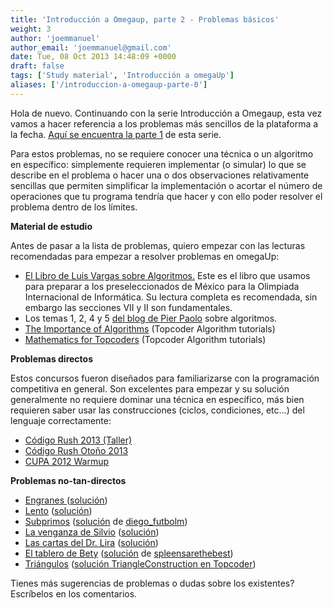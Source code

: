 ```yaml
---
title: 'Introducción a Omegaup, parte 2 - Problemas básicos'
weight: 3
author: 'joemmanuel'
author_email: 'joemmanuel@gmail.com'
date: Tue, 08 Oct 2013 14:48:09 +0000
draft: false
tags: ['Study material', 'Introducción a omegaUp']
aliases: ['/introduccion-a-omegaup-parte-0']
---
```


Hola de nuevo. Continuando con la serie Introducción a Omegaup, esta vez vamos a hacer referencia a los problemas más sencillos de la plataforma a la fecha. [Aquí se encuentra la parte 1](http://blog.omegaup.com/2013/09/introduccion-a-omegaup/#more-406) de esta serie.

Para estos problemas, no se requiere conocer una técnica o un algoritmo en específico: simplemente requieren implementar (o simular) lo que se describe en el problema o hacer una o dos observaciones relativamente sencillas que permiten simplificar la implementación o acortar el número de operaciones que tu programa tendría que hacer y con ello poder resolver el problema dentro de los límites.

**Material de estudio**

Antes de pasar a la lista de problemas, quiero empezar con las lecturas recomendadas para empezar a resolver problemas en omegaUp:

*   [El Libro de Luis Vargas sobre Algoritmos.](https://omegaup.com/img/libropre3.pdf) Este es el libro que usamos para preparar a los preseleccionados de México para la Olimpiada Internacional de Informática. Su lectura completa es recomendada, sin embargo las secciones VII y II son fundamentales.
*   Los temas 1, 2, 4 y 5 [del blog de Pier Paolo](http://pier.guillen.com.mx/) sobre algoritmos.
*   [The Importance of Algorithms](http://community.topcoder.com/tc?module=Static&d1=tutorials&d2=importance_of_algorithms) (Topcoder Algorithm tutorials)
*   [Mathematics for Topcoders](http://community.topcoder.com/tc?module=Static&d1=tutorials&d2=math_for_topcoders) (Topcoder Algorithm tutorials)

**Problemas directos**

Estos concursos fueron diseñados para familiarizarse con la programación competitiva en general. Son excelentes para empezar y su solución generalmente no requiere dominar una técnica en específico, más bien requieren saber usar las construcciones (ciclos, condiciones, etc...) del lenguaje correctamente:

*   [Código Rush 2013 (Taller)](https://omegaup.com/arena/CR41Taller/practice)
*   [Código Rush Otoño 2013](https://omegaup.com/arena/CR41/practice)
*   [CUPA 2012 Warmup](https://omegaup.com/arena/CUPA2012warmup/practice)

**Problemas no-tan-directos**

*   [Engranes ](https://omegaup.com/arena/problem/engranes)([solución](http://blog.omegaup.com/category/soluciones-preselectivo/etapa-1/examen-1/))
*   [Lento](https://omegaup.com/arena/problem/lento) ([solución](http://blog.omegaup.com/2012/10/juego-lento-ethan-jimenez/))
*   [Subprimos](https://omegaup.com/arena/problem/subprimos) ([solución](https://gist.github.com/joemmanuel/6885731) de [diego\_futbolm](https://omegaup.com/profile/diego_futbolm))
*   [La venganza de Silvio](https://omegaup.com/arena/problem/VenganzaDeSilvio) ([solución](http://blog.omegaup.com/2013/08/solucion-a-la-venganza-de-silvio/))
*   [Las cartas del Dr. Lira](https://omegaup.com/arena/problem/CartasDrLira) ([solución](http://blog.omegaup.com/2013/07/solucion-a-las-cartas-del-dr-lira/))
*   [El tablero de Bety](https://omegaup.com/arena/problem/EltableroBety) ([solución](https://gist.github.com/joemmanuel/6885843) de [spleensarethebest](https://omegaup.com/profile/spleensarethebest))
*   [Triángulos](https://omegaup.com/arena/problem/triangulos) ([solución TriangleConstruction en Topcoder](http://community.topcoder.com/tc?module=Static&d1=hs&d2=match_editorials&d3=tchs07Rd1Gamma))

Tienes más sugerencias de problemas o dudas sobre los existentes? Escríbelos en los comentarios.